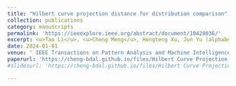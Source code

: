 ```yaml
---
title: "Hilbert curve projection distance for distribution comparison"
collection: publications
category: manuscripts
permalink: 'https://ieeexplore.ieee.org/abstract/document/10428036/'
excerpt: <u>Tao Li</u>, <u>Cheng Meng</u>, Hongteng Xu, Jun Yu (alphabetical order)
date: 2024-01-01
venue: ' IEEE Transactions on Pattern Analysis and Machine Intelligence'
paperurl: 'https://cheng-bdal.github.io/files/Hilbert Curve Projection.pdf'
#slidesurl: 'https://cheng-bdal.github.io/files/Hilbert Curve Projection.pdf'

---
```



